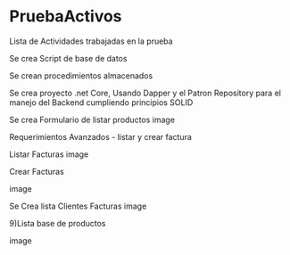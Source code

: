 # PruebaActivos

Lista de Actividades trabajadas en la prueba

Se crea Script de base de datos

Se crean procedimientos almacenados

Se crea proyecto .net Core, Usando Dapper y el Patron Repository para el manejo del Backend cumpliendo principios SOLID

Se crea Formulario de listar productos image

Requerimientos Avanzados - listar y crear factura

Listar Facturas image

Crear Facturas

image

Se Crea lista Clientes Facturas
image

9)Lista base de productos

image
